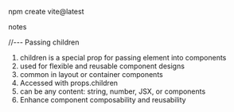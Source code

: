npm create vite@latest

notes

//--- Passing children

1. children is a special prop for passing element into components
2. used for flexible and reusable component designs
3. common in layout or container components
4. Accessed with props.children
5. can be any content: string, number, JSX, or components
6. Enhance component composability and reusability
